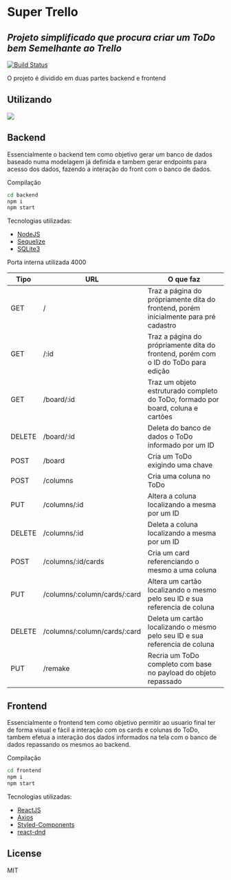 # Super Trello
## _Projeto simplificado que procura criar um ToDo bem Semelhante ao Trello_

[![Build Status](https://travis-ci.org/joemccann/dillinger.svg?branch=master)](https://travis-ci.org/joemccann/dillinger)

O projeto é dividido em duas partes backend e frontend

## Utilizando
![](demonstracao.gif)

## Backend

Essencialmente o backend tem como objetivo gerar um banco de dados baseado numa modelagem já definida e tambem gerar endpoints para acesso dos dados, fazendo a interação do front com o banco de dados.

Compilação

```sh
cd backend
npm i
npm start
```

 Tecnologias utilizadas:
- [NodeJS](https://nodejs.dev/) 
- [Sequelize](https://sequelize.org/) 
- [SQLite3](https://www.sqlite.org/index.html) 

Porta interna utilizada 4000

| Tipo | URL | O que faz |
| ------ | ------ | ------ |
| GET | / | Traz a página do própriamente dita do frontend, porém inicialmente para pré cadastro |
| GET | /:id | Traz a página do própriamente dita do frontend, porém com o ID do ToDo para edição |
| GET | /board/:id | Traz um objeto estruturado completo do ToDo, formado por board, coluna e cartões |
| DELETE | /board/:id | Deleta do banco de dados o ToDo informado por um ID |
| POST | /board | Cria um ToDo exigindo uma chave |
| POST | /columns | Cria uma coluna no ToDo |
| PUT | /columns/:id | Altera a coluna localizando a mesma por um ID |
| DELETE | /columns/:id | Deleta a coluna localizando a mesma por um ID |
| POST | /columns/:id/cards | Cria um card referenciando o mesmo a uma coluna |
| PUT | /columns/:column/cards/:card | Altera um cartão localizando o mesmo pelo seu ID e sua referencia de coluna |
| DELETE | /columns/:column/cards/:card | Deleta um cartão localizando o mesmo pelo seu ID e sua referencia de coluna |
| PUT | /remake | Recria um ToDo completo com base no payload do objeto repassado |

## Frontend

Essencialmente o frontend tem como objetivo permitir ao usuario final ter de forma visual e fácil a interação com os cards e colunas do ToDo, tambem efetua a interação dos dados informados na tela com o banco de dados repassando os mesmos ao backend.

Compilação

```sh
cd frontend
npm i
npm start
```

 Tecnologias utilizadas:
- [ReactJS](https://pt-br.reactjs.org/) 
- [Axios](https://axios-http.com/docs/intro) 
- [Styled-Components](https://styled-components.com/) 
- [react-dnd](https://react-dnd.github.io/react-dnd/about)

## License

MIT
